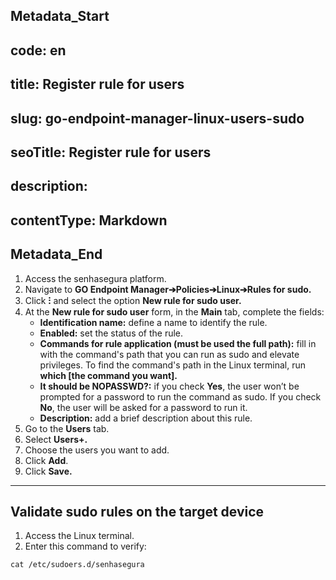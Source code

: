 ## Metadata_Start 
## code: en
## title: Register rule for users 
## slug: go-endpoint-manager-linux-users-sudo 
## seoTitle: Register rule for users 
## description:  
## contentType: Markdown 
## Metadata_End
1. Access the senhasegura platform.
2. Navigate to **GO Endpoint Manager➔Policies➔Linux➔Rules for sudo.**
3. Click **⁝** and select the option **New rule for sudo user.**
4. At the **New rule for sudo user** form, in the **Main** tab, complete the fields:
    * **Identification name:** define a name to identify the rule.
    * **Enabled:** set the status of the rule.
   * **Commands for rule application (must be used the full path):** fill in with the  command's path that you can run as sudo and elevate privileges. To find the command's path in the Linux terminal, run **which [the command you want].**
    * **It should be NOPASSWD?:** if you check **Yes**, the user won’t be prompted for a password to run the command as sudo. If you check **No**, the user will be asked for a password to run it.
    * **Description:** add a brief description about this rule.
5. Go to the **Users** tab.
6. Select **Users+.**
7. Choose the users you want to add.
8. Click **Add**.
9. Click **Save.**

* * *
## Validate sudo rules on the target device

1. Access the Linux terminal.
2. Enter this command to verify:
```shell
cat /etc/sudoers.d/senhasegura
```
